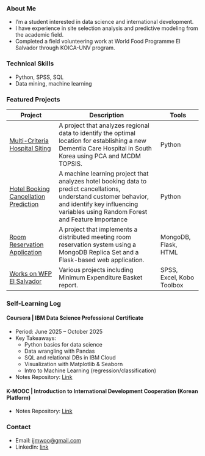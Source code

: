 ###  About Me
- I’m a student interested in data science and international development.
- I have experience in site selection analysis and predictive modeling from the academic field.
- Completed a field volunteering work at World Food Programme El Salvador through KOICA-UNV program.

###  Technical Skills
- Python, SPSS, SQL
- Data mining, machine learning

###  Featured Projects
| Project | Description | Tools |
|---------|-------------|-------|
| [Multi-Criteria Hospital Siting](https://github.com/Jamie-Woo/multi-criteria-hospital-siting) | A project that analyzes regional data to identify the optimal location for establishing a new Dementia Care Hospital in South Korea using PCA and MCDM TOPSIS. | Python |
| [Hotel Booking Cancellation Prediction](https://github.com/Jamie-Woo/hotel-booking-cancellation-rf) | A machine learning project that analyzes hotel booking data to predict cancellations, understand customer behavior, and identify key influencing variables using Random Forest and Feature Importance | Python |
| [Room Reservation Application](https://github.com/Jamie-Woo/flask-mongodb-room-reservation-app) | A project that implements a distributed meeting room reservation system using a MongoDB Replica Set and a Flask-based web application. | MongoDB, Flask, HTML |
| [Works on WFP El Salvador](https://github.com/Jamie-Woo/experience-wfp-elsalvador) | Various projects including Minimum Expenditure Basket report. | SPSS, Excel, Kobo Toolbox |

###  Self-Learning Log

####  Coursera | IBM Data Science Professional Certificate
- Period: June 2025 – October 2025
- Key Takeaways:
  - Python basics for data science
  - Data wrangling with Pandas
  - SQL and relational DBs in IBM Cloud
  - Visualization with Matplotlib & Seaborn
  - Intro to Machine Learning (regression/classification)
- Notes Repository: [Link](https://github.com/Jamie-Woo/learning-IBM-data-science)

####  K-MOOC | Introduction to International Development Cooperation (Korean Platform)
- Notes Repository: [Link](https://github.com/Jamie-Woo/learning-ODA-KOICA)

###  Contact
- Email: ijmwoo@gmail.com
- LinkedIn: [link](https://www.linkedin.com/in/jimin-woo-a423a5251/)
